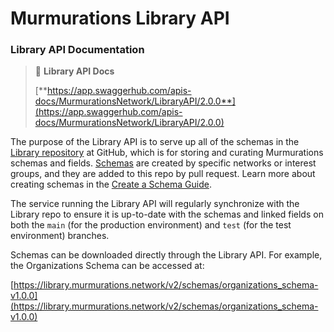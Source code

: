 # Murmurations Library API

### Library API Documentation

> :blue_book: **Library API Docs**
> 
> [**https://app.swaggerhub.com/apis-docs/MurmurationsNetwork/LibraryAPI/2.0.0**](https://app.swaggerhub.com/apis-docs/MurmurationsNetwork/LibraryAPI/2.0.0)

The purpose of the Library API is to serve up all of the schemas in the [Library repository](https://github.com/MurmurationsNetwork/MurmurationsLibrary) at GitHub, which is for storing and curating Murmurations schemas and fields. [Schemas](/about/common-terms.html#schema) are created by specific networks or interest groups, and they are added to this repo by pull request. Learn more about creating schemas in the [Create a Schema Guide](/guides/create-a-schema.md).

The service running the Library API will regularly synchronize with the Library repo to ensure it is up-to-date with the schemas and linked fields on both the `main` (for the production environment) and `test` (for the test environment) branches.

Schemas can be downloaded directly through the Library API. For example, the Organizations Schema can be accessed at:

[https://library.murmurations.network/v2/schemas/organizations_schema-v1.0.0](https://library.murmurations.network/v2/schemas/organizations_schema-v1.0.0)
